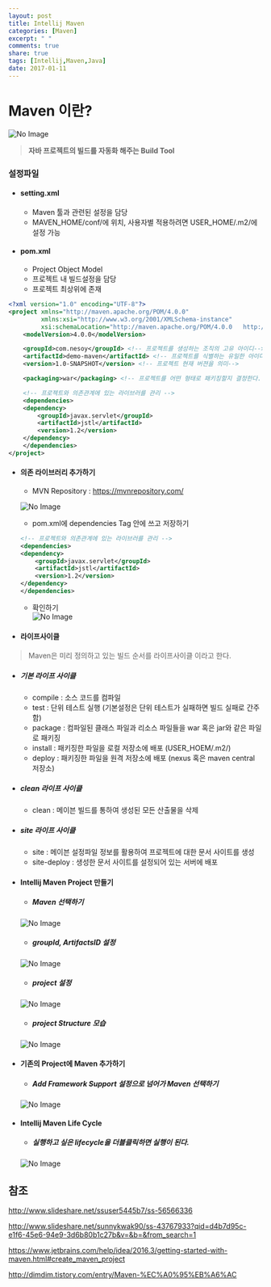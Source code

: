 ```yaml
---
layout: post
title: Intellij Maven
categories: [Maven]
excerpt: " "
comments: true
share: true
tags: [Intellij,Maven,Java]
date: 2017-01-11
---
```

# **Maven 이란?**
![No Image](/assets/20170111/maven.PNG)

> **자바 프로젝트의 빌드를 자동화 해주는 Build Tool**

### 설정파일

- #### setting.xml
  - Maven 툴과 관련된 설정을 담당
  - MAVEN_HOME/conf/에 위치, 사용자별 적용하려면 USER_HOME/.m2/에 설정 가능

- #### pom.xml
  - Project Object Model
  - 프로젝트 내 빌드설정을 담당
  - 프로젝트 최상위에 존재

```xml
<?xml version="1.0" encoding="UTF-8"?>
<project xmlns="http://maven.apache.org/POM/4.0.0"
         xmlns:xsi="http://www.w3.org/2001/XMLSchema-instance"
         xsi:schemaLocation="http://maven.apache.org/POM/4.0.0   http://maven.apache.org/xsd/maven-4.0.0.xsd">
    <modelVersion>4.0.0</modelVersion>

    <groupId>com.nesoy</groupId> <!-- 프로젝트를 생성하는 조직의 고유 아이디-->
    <artifactId>demo-maven</artifactId> <!-- 프로젝트를 식별하는 유일한 아이디-->
    <version>1.0-SNAPSHOT</version> <!-- 프로젝트 현재 버젼을 의미-->

    <packaging>war</packaging> <!-- 프로젝트를 어떤 형태로 패키징할지 결정한다. jav, war, ear, pom등이 해당된다.-->

    <!-- 프로젝트와 의존관계에 있는 라이브러를 관리 -->
    <dependencies>
    <dependency>
        <groupId>javax.servlet</groupId>
        <artifactId>jstl</artifactId>
        <version>1.2</version>
    </dependency>
    </dependencies>
</project>
```

- #### 의존 라이브러리 추가하기
  - MVN Repository : <https://mvnrepository.com/>

  ![No Image](/assets/20170111/mvnRepository.PNG)

  - pom.xml에 dependencies Tag 안에 쓰고 저장하기

  ```xml
  <!-- 프로젝트와 의존관계에 있는 라이브러를 관리 -->
  <dependencies>
  <dependency>
      <groupId>javax.servlet</groupId>
      <artifactId>jstl</artifactId>
      <version>1.2</version>
  </dependency>
  </dependencies>
  ```

  - 확인하기  
  ![No Image](/assets/20170111/library.PNG)


- #### 라이프사이클
 > Maven은 미리 정의하고 있는 빌드 순서를 라이프사이클 이라고 한다.

- ##### 기본 라이프 사이클
  - compile : 소스 코드를 컴파일
  - test : 단위 테스트 실행 (기본설정은 단위 테스트가 실패하면 빌드 실패로 간주함)
  - package : 컴파일된 클래스 파일과 리소스 파일들을 war 혹은 jar와 같은 파일로 패키징
  - install : 패키징한 파일을 로컬 저장소에 배포 (USER_HOEM/.m2/)
  - deploy : 패키징한 파일을 원격 저장소에 배포 (nexus 혹은 maven central 저장소)

- ##### clean 라이프 사이클
  - clean : 메이븐 빌드를 통하여 생성된 모든 산출물을 삭제

- ##### site 라이프 사이클
  - site : 메이븐 설정파일 정보를 활용하여 프로젝트에 대한 문서 사이트를 생성
  - site-deploy : 생성한 문서 사이트를 설정되어 있는 서버에 배포

- #### Intellij Maven Project 만들기
  - ##### Maven 선택하기

  ![No Image](/assets/20170111/1.PNG)

  - ##### groupId, ArtifactsID 설정

  ![No Image](/assets/20170111/2.PNG)

  - ##### project 설정

  ![No Image](/assets/20170111/3.PNG)

  - ##### project Structure 모습

  ![No Image](/assets/20170111/4.PNG)

- #### 기존의 Project에 Maven 추가하기
  - ##### Add Framework Support 설정으로 넘어가 Maven 선택하기
  ![No Image](/assets/20170111/5.PNG)

- #### Intellij Maven Life Cycle
  - ##### 실행하고 싶은 lifecycle을 더블클릭하면 실행이 된다.
  ![No Image](/assets/20170111/lifecycle.PNG)




## 참조
<http://www.slideshare.net/ssuser5445b7/ss-56566336>

<http://www.slideshare.net/sunnykwak90/ss-43767933?qid=d4b7d95c-e1f6-45e6-94e9-3d6b80b1c27b&v=&b=&from_search=1>

<https://www.jetbrains.com/help/idea/2016.3/getting-started-with-maven.html#create_maven_project>

<http://dimdim.tistory.com/entry/Maven-%EC%A0%95%EB%A6%AC>

